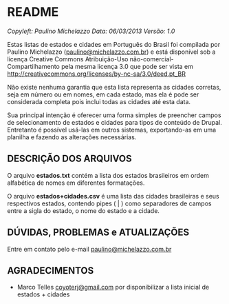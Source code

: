 # README

*Copyleft: Paulino Michelazzo
Data: 06/03/2013
Versão: 1.0*

Estas listas de estados e cidades em Português do Brasil foi compilada por Paulino Michelazzo (paulino@michelazzo.com.br) e está disponível sob a licença Creative Commons Atribuição-Uso não-comercial-Compartilhamento pela mesma licença 3.0 que pode ser vista em http://creativecommons.org/licenses/by-nc-sa/3.0/deed.pt_BR

Não existe nenhuma garantia que esta lista representa as cidades corretas, seja em número ou em nomes, em cada estado, mas ela é pode ser considerada completa pois inclui todas as cidades até esta data.

Sua principal intenção é oferecer uma forma simples de preencher campos de selecionamento de estados e cidades para tipos de conteúdo de Drupal. Entretanto é possível usá-las em outros sistemas, exportando-as em uma planilha e fazendo as alterações necessárias.

## DESCRIÇÃO DOS ARQUIVOS

O arquivo **estados.txt** contém a lista dos estados brasileiros em ordem alfabética de nomes em diferentes formatações.

O arquivo **estados+cidades.csv** é uma lista das cidades brasileiras e seus respectivos estados, contendo pipes ( | ) como separadores de campos entre a sigla do estado, o nome do estado e a cidade.

## DÚVIDAS, PROBLEMAS e ATUALIZAÇÕES

Entre em contato pelo e-mail paulino@michelazzo.com.br

## AGRADECIMENTOS
- Marco Telles <coyoterj@gmail.com> por disponibilizar a lista inicial de estados + cidades